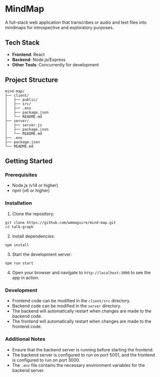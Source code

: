 # MindMap 

A full-stack web application that transcribes or audio and text files into mindmaps for introspective and exploratory purposes.

## Tech Stack

- **Frontend**: React
- **Backend**: Node.js/Express
- **Other Tools**: Concurrently for development

## Project Structure
```
mind-map/
├── client/
│   ├── public/
│   ├── src/
│   ├── .env
│   ├── package.json
│   └── README.md
├── server/
│   ├── server.js
│   ├── package.json
│   └── README.md
├── .env
├── package.json
└── README.md
```

## Getting Started

### Prerequisites

- Node.js (v14 or higher)
- npm (v6 or higher)

### Installation

1. Clone the repository:
```bash
git clone https://github.com/wmmaguire/mind-map.git
cd talk-graph
```

2. Install dependencies:
```bash
npm install
```

3. Start the development server:
```bash
npm run start
```

4. Open your browser and navigate to `http://localhost:3000` to see the app in action.

### Development

- Frontend code can be modified in the `client/src` directory.
- Backend code can be modified in the `server` directory.
- The backend will automatically restart when changes are made to the backend code.
- The frontend will automatically restart when changes are made to the frontend code.

### Additional Notes

- Ensure that the backend server is running before starting the frontend.
- The backend server is configured to run on port 5001, and the frontend is configured to run on port 3000.
- The `.env` file contains the necessary environment variables for the backend server.